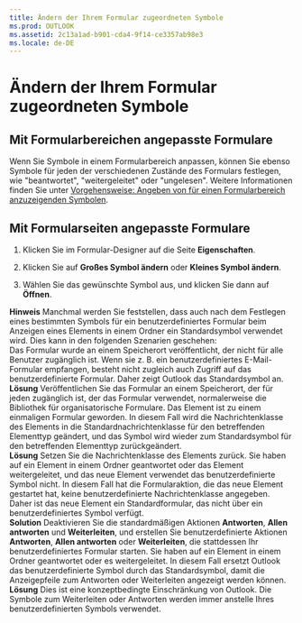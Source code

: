 ```yaml
---
title: Ändern der Ihrem Formular zugeordneten Symbole
ms.prod: OUTLOOK
ms.assetid: 2c13a1ad-b901-cda4-9f14-ce3357ab98e3
ms.locale: de-DE
---
```



# Ändern der Ihrem Formular zugeordneten Symbole


 


## Mit Formularbereichen angepasste Formulare

Wenn Sie Symbole in einem Formularbereich anpassen, können Sie ebenso Symbole für jeden der verschiedenen Zustände des Formulars festlegen, wie "beantwortet", "weitergeleitet" oder "ungelesen". Weitere Informationen finden Sie unter  [Vorgehensweise: Angeben von für einen Formularbereich anzuzeigenden Symbolen](specify-icons-to-be-displayed-for-a-form-region.md).
 

 

## Mit Formularseiten angepasste Formulare


1. Klicken Sie im Formular-Designer auf die Seite  **Eigenschaften**.
    
 
2. Klicken Sie auf  **Großes Symbol ändern** oder **Kleines Symbol ändern**.
    
 
3. Wählen Sie das gewünschte Symbol aus, und klicken Sie dann auf  **Öffnen**.
    
 

 **Hinweis**   Manchmal werden Sie feststellen, dass auch nach dem Festlegen eines bestimmten Symbols für ein benutzerdefiniertes Formular beim Anzeigen eines Elements in einem Ordner ein Standardsymbol verwendet wird. Dies kann in den folgenden Szenarien geschehen: <BR/>Das Formular wurde an einem Speicherort veröffentlicht, der nicht für alle Benutzer zugänglich ist. Wenn sie z. B. ein benutzerdefiniertes E-Mail-Formular empfangen, besteht nicht zugleich auch Zugriff auf das benutzerdefinierte Formular. Daher zeigt Outlook das Standardsymbol an. <BR/>**Lösung** Veröffentlichen Sie das Formular an einem Speicherort, der für jeden zugänglich ist, der das Formular verwendet, normalerweise die Bibliothek für organisatorische Formulare. Das Element ist zu einem einmaligen Formular geworden. In diesem Fall wird die Nachrichtenklasse des Elements in die Standardnachrichtenklasse für den betreffenden Elementtyp geändert, und das Symbol wird wieder zum Standardsymbol für den betreffenden Elementtyp zurückgeändert. <BR/>**Lösung** Setzen Sie die Nachrichtenklasse des Elements zurück. Sie haben auf ein Element in einem Ordner geantwortet oder das Element weitergeleitet, und das neue Element verwendet das benutzerdefinierte Symbol nicht. In diesem Fall hat die Formularaktion, die das neue Element gestartet hat, keine benutzerdefinierte Nachrichtenklasse angegeben. Daher ist das neue Element ein Standardformular, das nicht über ein benutzerdefiniertes Symbol verfügt. <BR/>**Solution** Deaktivieren Sie die standardmäßigen Aktionen **Antworten**,  **Allen antworten** und **Weiterleiten**, und erstellen Sie benutzerdefinierte Aktionen  **Antworten**,  **Allen antworten** oder **Weiterleiten**, die stattdessen Ihr benutzerdefiniertes Formular starten.  Sie haben auf ein Element in einem Ordner geantwortet oder es weitergeleitet. In diesem Fall ersetzt Outlook das benutzerdefinierte Symbol durch das Standardsymbol, damit die Anzeigepfeile zum Antworten oder Weiterleiten angezeigt werden können. <BR/>**Lösung** Dies ist eine konzeptbedingte Einschränkung von Outlook. Die Symbole zum Weiterleiten oder Antworten werden immer anstelle Ihres benutzerdefinierten Symbols verwendet.
 


